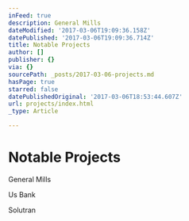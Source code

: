 ```yaml
---
inFeed: true
description: General Mills
dateModified: '2017-03-06T19:09:36.158Z'
datePublished: '2017-03-06T19:09:36.714Z'
title: Notable Projects
author: []
publisher: {}
via: {}
sourcePath: _posts/2017-03-06-projects.md
hasPage: true
starred: false
datePublishedOriginal: '2017-03-06T18:53:44.607Z'
url: projects/index.html
_type: Article

---
```

# Notable Projects

General Mills

Us Bank

Solutran